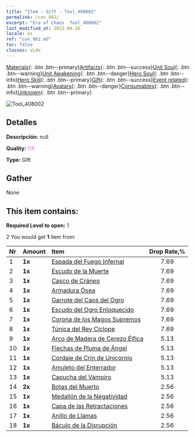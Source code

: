 ```yaml
---
title: "Item - Gift - Tool_408002"
permalink: /con_962/
excerpt: "Era of Chaos  Tool_408002"
last_modified_at: 2021-04-26
locale: es
ref: "con_962.md"
toc: false
classes: wide
---
```

 [Materials](/ItemsES/){: .btn .btn--primary}[Artifacts](/ItemsES/Artifacts/){: .btn .btn--success}[Unit Soul](/ItemsES/UnitSoul/){: .btn .btn--warning}[Unit Awakening](/ItemsES/UnitAwakening/){: .btn .btn--danger}[Hero Soul](/ItemsES/HeroSoul/){: .btn .btn--info}[Hero Skill](/ItemsES/HeroSkill/){: .btn .btn--primary}[Gift](/ItemsES/Gift/){: .btn .btn--success}[Event related](/ItemsES/Events/){: .btn .btn--warning}[Avatars](/ItemsES/Avatars/){: .btn .btn--danger}[Consumables](/ItemsES/Consumables/){: .btn .btn--info}[Unknown](/ItemsES/Unknown/){: .btn .btn--primary}

 ![Tool_408002](/images/t/i_907046.png)

## Detalles
 **Descripción:** null

 **Quality:** <span style="color: #DA70D6">OK</span>

 **Type:** Gift

## Gather

  None

## This item contains:

 **Required Level to open:** 1

 2 You would get **1** item  from:

  | Nr | Amount |     Item    | Drop Rate,% |
  |:---|:-------|:------------|:---------:|
  | 1 |  **1x** | [Espada del Fuego Infernal](/ItemsES/art_121/) | 7.69 | 
  | 2 |  **1x** | [Escudo de la Muerte](/ItemsES/art_122/) | 7.69 | 
  | 3 |  **1x** | [Casco de Cráneo](/ItemsES/art_123/) | 7.69 | 
  | 4 |  **1x** | [Armadura Ósea](/ItemsES/art_124/) | 7.69 | 
  | 5 |  **1x** | [Garrote del Caos del Ogro](/ItemsES/art_125/) | 7.69 | 
  | 6 |  **1x** | [Escudo del Ogro Enloquecido](/ItemsES/art_126/) | 7.69 | 
  | 7 |  **1x** | [Corona de los Magos Supremos](/ItemsES/art_127/) | 7.69 | 
  | 8 |  **1x** | [Túnica del Rey Cíclope](/ItemsES/art_128/) | 7.69 | 
  | 9 |  **1x** | [Arco de Madera de Cerezo Élfica](/ItemsES/art_103/) | 5.13 | 
  | 10 |  **1x** | [Flechas de Pluma de Ángel](/ItemsES/art_104/) | 5.13 | 
  | 11 |  **1x** | [Cordaje de Crin de Unicornio](/ItemsES/art_105/) | 5.13 | 
  | 12 |  **1x** | [Amuleto del Enterrador](/ItemsES/art_129/) | 5.13 | 
  | 13 |  **1x** | [Capucha del Vampiro](/ItemsES/art_130/) | 5.13 | 
  | 14 |  **2x** | [Botas del Muerto](/ItemsES/art_131/) | 2.56 | 
  | 15 |  **1x** | [Medallón de la Negatividad](/ItemsES/art_136/) | 2.56 | 
  | 16 |  **1x** | [Capa de las Retractaciones](/ItemsES/art_137/) | 2.56 | 
  | 17 |  **1x** | [Anillo de Llamas](/ItemsES/art_138/) | 2.56 | 
  | 18 |  **1x** | [Báculo de la Disrupción](/ItemsES/art_139/) | 2.56 | 

